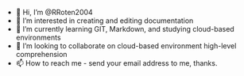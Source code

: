 - 👋 Hi, I’m @RRoten2004
- 👀 I’m interested in creating and editing documentation
- 🌱 I’m currently learning GIT, Markdown, and studying cloud-based environments
- 💞️ I’m looking to collaborate on cloud-based environment high-level comprehension
- 📫 How to reach me - send your email address to me, thanks.

<!---
RRoten2004/RRoten2004 is a ✨ special ✨ repository because its `README.md` (this file) appears on your GitHub profile.
You can click the Preview link to take a look at your changes.
--->
